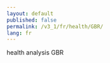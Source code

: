 ```yaml
---
layout: default
published: false
permalink: /v3_1/fr/health/GBR/
lang: fr
---
```


health analysis GBR
